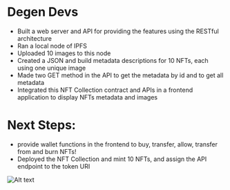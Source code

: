 # Degen Devs
- Built a web server and API for providing the features using the RESTful architecture
- Ran a local node of IPFS
- Uploaded 10 images to this node
- Created a JSON and build metadata descriptions for 10 NFTs, each using one unique image
- Made two GET method in the API to get the metadata by id and to get all metadata
- Integrated this NFT Collection contract and APIs in a frontend application to display NFTs metadata and images

# Next Steps:
- provide wallet functions in the frontend to buy, transfer, allow, transfer from and burn NFTs!
- Deployed the NFT Collection and mint 10 NFTs, and assign the API endpoint to the token URI

<img
  src="https://media.discordapp.net/attachments/994296487783706725/998657474393542716/degendevs_frontend.png"
  alt="Alt text"
  title="Degen Developers"
  style="display: inline-block; margin: 0 auto; max-width: 300px">



